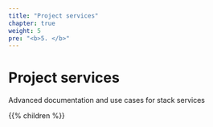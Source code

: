 ```yaml
---
title: "Project services"
chapter: true
weight: 5
pre: "<b>5. </b>"
---
```


# Project services

Advanced documentation and use cases for stack services

{{% children %}}
